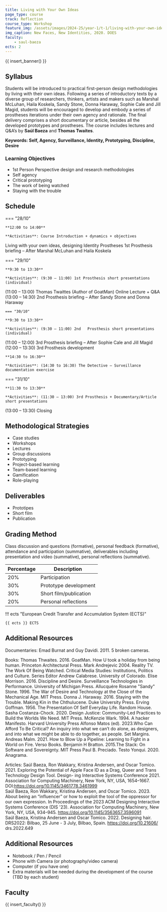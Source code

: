 ```yaml
---
title: Living with Your Own Ideas
page_type: course
track: Reflection
course_type: Workshop
feature_img: /assets/images/2024-25/year-1/t-1/living-with-your-own-ideas.png
img_caption: New Faces, New Identities, 2020. DOES
faculty:
    - saul-baeza
ects: 2
---
```


{{ insert_banner() }}

## Syllabus

Students will be introduced to practical first-person design methodologies by living with their own ideas. Following a series of introductory texts by a diverse group of researchers, thinkers, artists and makers such as Marshal McLuhan, Haila Koskela, Sandy Stone, Donna Haraway, Sophie Cale and Jill Magid, students will be encouraged to develop and embody a series of prostheses iterations under their own agency and rationale. The final delivery comprises a short documentary or article, besides all the developed prototypes and prostheses. The course includes lectures and Q&A’s by **Saúl Baeza** and **Thomas Twaites**.

**Keywords: Self, Agency, Surveillance, Identity, Prototyping, Discipline, Desire**

### Learning Objectives

- 1st Person Perspective design and research methodologies
- Self agency 
- Critical prototyping
- The work of being watched
- Staying with the trouble

## Schedule

=== "28/10"

    **12:00 to 14:00**

    **Activities**: Course Introduction + dynamics + objectives
Living with your own ideas, designing Identity Prostheses
1st Prosthesis briefing – After Marshal McLuhan and Haila Koskela

=== "29/10"

    **9:30 to 13:30** 

    **Activities**: (9:30 – 11:00) 1st Prosthesis short presentations (individual) 
(11:00 – 13:00) Thomas Twaittes (Author of GoatMan) Online Lecture + Q&A 
(13:00 – 14:30) 2nd Prosthesis briefing – After Sandy Stone and Donna Haraway 

    === "30/10"

    **9:30 to 13:30** 

    **Activities**: (9:30 – 11:00) 2nd   Prosthesis short presentations (individual)
(11:00 – 12:00) 3rd Prosthesis briefing – After Sophie Cale and Jill Magid 
(12:00 – 13:30) 3rd Prosthesis development

    **14:30 to 16:30** 

    **Activities**: (14:30 to 16:30) The Detective – Surveillance documentation exercise 

=== "31/10"

    **11:30 to 13:30**

    **Activities**: (11:30 – 13:00) 3rd Prosthesis + Documentary/Article short presentations 
(13:00 – 13:30) Closing

## Methodological Strategies

- Case studies
- Workshops  
- Lectures  
- Group discussions  
- Prototyping 
- Project-based learning  
- Team-based learning  
- Gamification  
- Role-playing 


## Deliverables

- Prototipes
- Short film
- Publication


## Grading Method

Class discussion and questions (formative), personal feedback (formative), attendance and participation (summative), deliverables including presentation and video (summative), personal reflections (summative).


| Percentage  | Description                                     |
| ----------- | ------------------------------------            |
| 20%         | Participation                                   |
| 30%         | Prototype development                                   |
| 30%         |  Short film/publication                           |
| 20%         |  Personal reflections                         |

!!! ects "European Credit Transfer and Accumulation System (ECTS)"

    {{ ects }} ECTS

## Additional Resources

Documentaries: 
Emad Burnat and Guy Davidi. 2011. 5 broken cameras. 

Books:
Thomas Thwaites. 2016. GoatMan. How U took a holiday from being human. Princeton Architectural Press.
Mark Andrejevic 2004. Reality TV. The Work Of Being Watched. Critical Media Studies: Institutions, Politics and Culture. Series Editor Andrew Calabrese. University of Colorado.
Elise Morrison. 2016. Discipline and Desire. Surveillance Technologies in Performance. University of Michigan Press.
Allucquére Rosanne "Sandy" Stone. 1996. The War of Desire and Technology at the Close of the Mechanical Age. MIT Press.
Donna J. Haraway. 2016. Staying with the Trouble. Making Kin in the Chthulucene. Duke University Press.
Erving Goffman. 1956. The Presentation Of Self Everyday Life. Random House.
Sasha Costanza-Chock. 2020. Design Justice: Community-Led Practices to Build the Worlds We Need. MIT Press.
McKenzie Wark. 1994. A hacker Manifesto. Harvard University Press 
Alfonso Matos (ed). 2023.Who Can Afford To Be Critical?  An inquiry into what we can’t do alone, as designers, and into what we might be able to do together, as people. Set Margins.
Andreas Malm. 2021. How to Blow Up a Pipeline: Learning to Fight in a World on Fire. Verso Books.
Benjamin H Bratton. 2015.The Stack: On Software and Sovereignty. MIT Press
Paul B. Preciado. Testo Yonqui. 2020. Anagrama.

Articles:
Saúl Baeza, Ron Wakkary, Kristina Andersen, and Oscar Tomico. 2021. Exploring the Potential of Apple Face ID as a Drag, Queer and Trans Technology Design Tool. Design- ing Interactive Systems Conference 2021. Association for Computing Machinery, New York, NY, USA, 1654–1667. DOI:https://doi.org/10.1145/3461778.3461999  
Saúl Baeza, Ron Wakkary, Kristina Andersen, and Oscar Tomico. 2023. About being an “influencer” or how to exploit the tool of the oppressor for our own expression. In Proceedings of the 2023 ACM Designing Interactive Systems Conference (DIS '23). Association for Computing Machinery, New York, NY, USA, 934–945. https://doi.org/10.1145/3563657.3596091  
Saúl Baeza, Kristina Andersen and Oscar Tomico. 2022. Designing hair. DRS2022: Bilbao, 25 June - 3 July, Bilbao, Spain. https://doi.org/10.21606/ drs.2022.649  

## Additional Resources

- Notebook / Pen / Pencil  
- Phone with Camera (or photography/video camera)  
- Computer (if you have one)  
- Extra materials will be needed during the development of the course (TBD by each student)


## Faculty

{{ insert_faculty() }}
